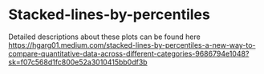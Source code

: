 # Stacked-lines-by-percentiles

Detailed descriptions about these plots can be found here https://hgarg01.medium.com/stacked-lines-by-percentiles-a-new-way-to-compare-quantitative-data-across-different-categories-9686794e1048?sk=f07c568d1fc800e52a3010415bb0df3b
